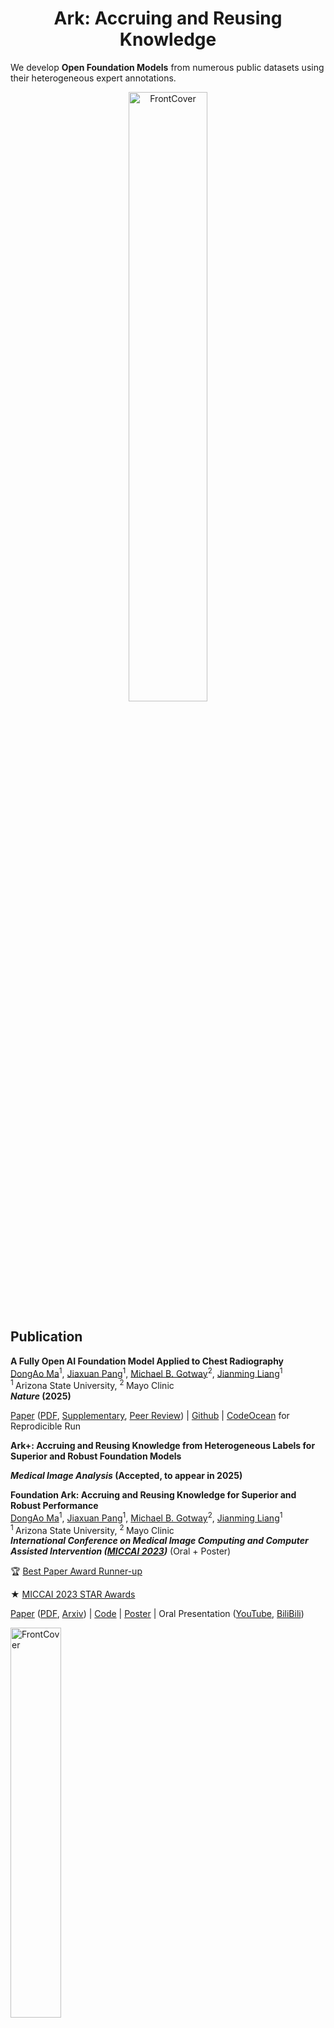 <h1 align="center"><b>Ark: Accruing and Reusing Knowledge</b></h1>

We develop **Open Foundation Models** from numerous public datasets using their heterogeneous expert annotations. 

<p align="center"><img width=50% alt="FrontCover" src="Ark_MICCAI2023/media/ark.png"></p>

## Publication

<b>A Fully Open AI Foundation Model Applied to Chest Radiography </b> <br/>
[DongAo Ma](https://www.linkedin.com/in/dongaoma/)<sup>1</sup>, [Jiaxuan Pang](https://www.linkedin.com/in/jiaxuan-pang-b014ab127/)<sup>1</sup>, [Michael B. Gotway](https://www.mayoclinic.org/biographies/gotway-michael-b-m-d/bio-20055566)<sup>2</sup>, [Jianming Liang](https://chs.asu.edu/jianming-liang)<sup>1</sup><br/>
<sup>1 </sup>Arizona State University, <sup>2 </sup>Mayo Clinic <br/>
<b>*Nature* (2025)</b>

[Paper](https://www.nature.com/articles/s41586-025-09079-8) ([PDF](https://rdcu.be/eqx2i), [Supplementary](https://static-content.springer.com/esm/art%3A10.1038%2Fs41586-025-09079-8/MediaObjects/41586_2025_9079_MOESM1_ESM.pdf), [Peer Review](https://static-content.springer.com/esm/art%3A10.1038%2Fs41586-025-09079-8/MediaObjects/41586_2025_9079_MOESM3_ESM.pdf)) | [Github](https://github.com/jlianglab/Ark/tree/main/Ark_Plus) | [CodeOcean](https://codeocean.com/capsule/8456055/tree) for Reprodicible Run

<b>Ark+: Accruing and Reusing Knowledge from Heterogeneous Labels for Superior and Robust Foundation Models </b> 

<b>*Medical Image Analysis* (Accepted, to appear in 2025)</b>


<b>Foundation Ark: Accruing and Reusing Knowledge for Superior and Robust Performance </b> <br/>
[DongAo Ma](https://www.linkedin.com/in/dongaoma/)<sup>1</sup>, [Jiaxuan Pang](https://www.linkedin.com/in/jiaxuan-pang-b014ab127/)<sup>1</sup>, [Michael B. Gotway](https://www.mayoclinic.org/biographies/gotway-michael-b-m-d/bio-20055566)<sup>2</sup>, [Jianming Liang](https://chs.asu.edu/jianming-liang)<sup>1</sup><br/>
<sup>1 </sup>Arizona State University, <sup>2 </sup>Mayo Clinic <br/>
<b>*International Conference on Medical Image Computing and Computer Assisted Intervention ([MICCAI 2023](https://conferences.miccai.org/2023/en/))*</b> (Oral + Poster)

🏆 [Best Paper Award Runner-up](https://miccai.org/index.php/about-miccai/awards/best-paper-award-and-young-scientist-award/)

★ [MICCAI 2023 STAR Awards](https://conferences.miccai.org/2023/en/MICCAI-2023-STudent-Author-Registration-(STAR)-Awards.html)

[Paper](https://link.springer.com/chapter/10.1007/978-3-031-43907-0_62) ([PDF](https://rdcu.be/dnwdJ), [Arxiv](https://arxiv.org/abs/2310.09507)) | [Code](https://github.com/jlianglab/Ark) | [Poster](Ark_MICCAI2023/media/Ark_poster.pdf) | Oral Presentation ([YouTube](https://youtu.be/-gq1Zl-mh60), [BiliBili](https://www.bilibili.com/video/BV1ww411Y7Yv/))

<p align="left"><img width=40% alt="FrontCover" src="Ark_MICCAI2023/media/BestPaperRunnerUp.JPG"></p>


## Dataset
1. [CheXpert](https://stanfordmlgroup.github.io/competitions/chexpert/)
2. [ChestX-ray14](https://nihcc.app.box.com/v/ChestXray-NIHCC)
3. [RSNA Pneumonia](https://www.kaggle.com/c/rsna-pneumonia-detection-challenge)
4. [VinDrCXR](https://vindr.ai/datasets/cxr)
5. [Shenzhen](https://lhncbc.nlm.nih.gov/LHC-downloads/downloads.html#tuberculosis-image-data-sets)
6. [MIMIC](https://physionet.org/content/mimic-cxr/2.0.0/)


## Pre-trained Ark+ models

You can request the pretrained Ark+ models in our paper throught this [Google Form](https://forms.gle/qkoDGXNiKRPTDdCe8) or [wjx.cn](https://www.wjx.cn/vm/OvwfYFx.aspx#).

An example of initializing the model and loading the pretrained weights can be found at: [Zeroshot Transfer](https://github.com/jlianglab/Ark/blob/main/Ark_Plus/Zeroshot/Ark%2Bzeroshot-pred.ipynb)

### Load the model encoder
1. Create Swin Transformer Base/Large model from the [official model](https://github.com/microsoft/Swin-Transformer/blob/main/models/swin_transformer.py) or from [timm (v0.5.4)](https://github.com/huggingface/pytorch-image-models/tree/main#models):
```
from timm.models.swin_transformer import SwinTransformer

model = SwinTransformer(num_classes=args.num_class, img_size = 768, patch_size=4, window_size=12, embed_dim=192, depths=(2, 2, 18, 2), num_heads=(6, 12, 24, 48))
```
If you encounter a _size mismatch_ error when loading a pretrained model, please verify the version of the timm package, as later versions have updated the Swin Transformer architectures. 

2. Load the weight:
```
checkpoint = torch.load('<PATH_TO_MODEL>/Ark6_swinLarge768_ep50.pth.tar', map_location="cpu")
state_dict = checkpoint['teacher']
state_dict = {k.replace("module.", ""): v for k, v in state_dict.items() }

k_del = []
for k in state_dict.keys() + ['head.weight', 'head.bias']:
    if "attn_mask" in k:
        k_del.append(k)
print(f"Removing key {k_del} from pretrained checkpoint for scaled input size")
for k in k_del:
    del state_dict[k]

msg = model.load_state_dict(state_dict, strict=False)
print('Loaded with msg: {}'.format(msg))
```

## Citation
If you use this code or use our pre-trained weights for your research, please cite our paper:
```
@article{ma2025fully,
  title={A fully open {AI} foundation model applied to chest radiography},
  author={Ma, DongAo and Pang, Jiaxuan and Gotway, Michael B and Liang, Jianming},
  journal={Nature},
  pages={1--11},
  year={2025},
  publisher={Nature Publishing Group}
}

@InProceedings{ma2023foundation,
    author="Ma, DongAo and Pang, Jiaxuan and Gotway, Michael B. and Liang, Jianming",
    title="Foundation Ark: Accruing and Reusing Knowledge for Superior and Robust Performance",
    booktitle="Medical Image Computing and Computer Assisted Intervention -- MICCAI 2023",
    year="2023",
    publisher="Springer Nature Switzerland",
    address="Cham",
    pages="651--662",
    isbn="978-3-031-43907-0"
}
```

## Acknowledgement
This research has been supported in part by ASU and Mayo Clinic through a Seed Grant and an Innovation Grant, and in part by the NIH under Award Number R01HL128785. The content is solely the responsibility of the authors and does not necessarily represent the official views of the NIH. This work has utilized the GPUs provided in part by the ASU Research Computing and in part by the Bridges-2 at Pittsburgh Supercomputing Center through allocation BCS190015 and the Anvil at Purdue University through allocation MED220025 from the Advanced Cyberinfrastructure Coordination Ecosystem: Services & Support (ACCESS) program, which is supported by National Science Foundation grants #2138259, #2138286, #2138307, #2137603, and #2138296. We also acknowledge Google for granting us access to CXR Foundation API, which enabled us to generate the embeddings for the target datasets. The content of this paper is covered by patents pending.


## License

Released under the [ASU GitHub Project License](./LICENSE).

